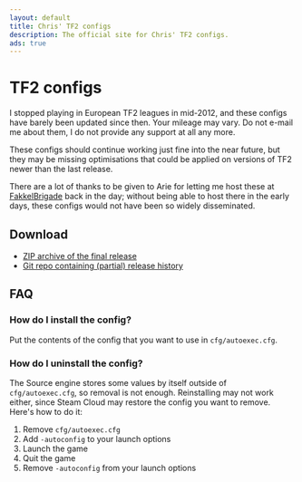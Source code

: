 ```yaml
---
layout: default
title: Chris' TF2 configs
description: The official site for Chris' TF2 configs.
ads: true
---
```


# TF2 configs

I stopped playing in European TF2 leagues in mid-2012, and these configs have
barely been updated since then. Your mileage may vary. Do not e-mail me about
them, I do not provide any support at all any more.

These configs should continue working just fine into the near future, but they
may be missing optimisations that could be applied on versions of TF2 newer
than the last release.

There are a lot of thanks to be given to Arie for letting me host these at
[FakkelBrigade][] back in the day; without being able to host there in the
early days, these configs would not have been so widely disseminated.

<script async src="https://pagead2.googlesyndication.com/pagead/js/adsbygoogle.js"></script>
<ins class="adsbygoogle"
     style="display:block"
     data-ad-format="fluid"
     data-ad-layout-key="-fb+5w+4e-db+86"
     data-ad-client="ca-pub-7307799128182684"
     data-ad-slot="2159534995"></ins>
<script>
     (adsbygoogle = window.adsbygoogle || []).push({});
</script>

## Download

- [ZIP archive of the final release][zip]
- [Git repo containing (partial) release history][github]

[github]: https://github.com/tf2configs/tf2configs
[zip]: https://github.com/tf2configs/tf2configs/archive/2.016.zip
[FakkelBrigade]: http://fakkelbrigade.eu

## FAQ

### How do I install the config?

Put the contents of the config that you want to use in `cfg/autoexec.cfg`.

### How do I uninstall the config?

The Source engine stores some values by itself outside of `cfg/autoexec.cfg`,
so removal is not enough. Reinstalling may not work either, since Steam Cloud
may restore the config you want to remove. Here's how to do it:

1. Remove `cfg/autoexec.cfg`
2. Add `-autoconfig` to your launch options
3. Launch the game
4. Quit the game
5. Remove `-autoconfig` from your launch options
